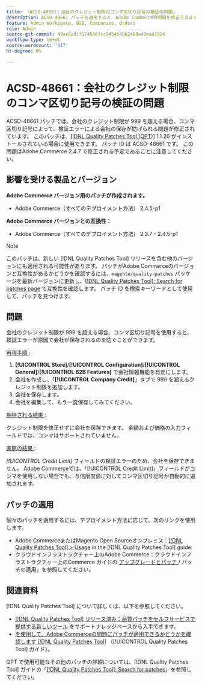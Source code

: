 ```yaml
---
title: 「ACSD-48661：会社のクレジット制限のコンマ区切り記号の検証の問題」
description: ACSD-48661 パッチを適用すると、Adobe Commerceの問題を修正できます。この問題では、会社のクレジット制限が 999 を超える場合、コンマ区切り記号を使用すると、検証エラーが原因で会社を保存することができません。
feature: Admin Workspace, B2B, Companies, Orders
role: Admin
source-git-commit: 49ac8ad1f174546fcc0454645b2480a40ead2924
workflow-type: tm+mt
source-wordcount: '417'
ht-degree: 0%

---
```


# ACSD-48661：会社のクレジット制限のコンマ区切り記号の検証の問題

ACSD-48661 パッチでは、会社のクレジット制限が 999 を超える場合、コンマ区切り記号によって、検証エラーによる会社の保存が妨げられる問題が修正されています。 このパッチは、[[!DNL Quality Patches Tool (QPT)]](https://experienceleague.adobe.com/en/docs/commerce-knowledge-base/kb/announcements/commerce-announcements/magento-quality-patches-released-new-tool-to-self-serve-quality-patches) 1.1.26 がインストールされている場合に使用できます。 パッチ ID は ACSD-48661 です。 この問題はAdobe Commerce 2.4.7 で修正される予定であることに注意してください。

## 影響を受ける製品とバージョン

**Adobe Commerce バージョン用のパッチが作成されます。**

* Adobe Commerce（すべてのデプロイメント方法） 2.4.5-p1

**Adobe Commerce バージョンとの互換性：**

* Adobe Commerce（すべてのデプロイメント方法） 2.3.7 - 2.4.5-p1

>[!NOTE]
>
>このパッチは、新しい [!DNL Quality Patches Tool] リリースを含む他のバージョンにも適用される可能性があります。 パッチがAdobe Commerceのバージョンと互換性があるかどうかを確認するには、`magento/quality-patches` パッケージを最新バージョンに更新し、[[!DNL Quality Patches Tool]: Search for patches page](https://experienceleague.adobe.com/tools/commerce-quality-patches/index.html) で互換性を確認します。 パッチ ID を検索キーワードとして使用して、パッチを見つけます。

## 問題

会社のクレジット制限が 999 を超える場合、コンマ区切り記号を使用すると、検証エラーが原因で会社が保存されるのを防ぐことができます。

<u> 再現手順 </u>:

1. **[!UICONTROL Store]**/**[!UICONTROL Configuration]**/**[!UICONTROL General]**/**[!UICONTROL B2B Features]** で会社情報機能を有効にします。
1. 会社を作成し、「**[!UICONTROL Company Credit]**」タブで 999 を超えるクレジット制限を追加します。
1. 会社を保存します。
1. 会社を編集して、もう一度保存してみてください。

<u> 期待される結果 </u>:

クレジット制限を修正せずに会社を保存できます。 金額および価格の入力フィールドでは、コンマはサポートされていません。

<u> 実際の結果 </u>:

*[!UICONTROL Credit Limit]* フィールドの検証エラーのため、会社を保存できません。 Adobe Commerceでは、「[!UICONTROL Credit Limit]」フィールドがコンマを使用しない場合でも、与信限度額に対してコンマ区切り記号が自動的に追加されます。

## パッチの適用

個々のパッチを適用するには、デプロイメント方法に応じて、次のリンクを使用します。

* Adobe CommerceまたはMagento Open Sourceオンプレミス：[[!DNL Quality Patches Tool] > Usage](https://experienceleague.adobe.com/docs/commerce-operations/tools/quality-patches-tool/usage.html) in the [!DNL Quality Patches Tool] guide.
* クラウドインフラストラクチャー上のAdobe Commerce：クラウドインフラストラクチャー上のCommerce ガイドの [ アップグレードとパッチ ](https://experienceleague.adobe.com/docs/commerce-cloud-service/user-guide/develop/upgrade/apply-patches.html)/ パッチの適用」を参照してください。

## 関連資料

[!DNL Quality Patches Tool] について詳しくは、以下を参照してください。

* [[!DNL Quality Patches Tool]  リリース済み：品質パッチをセルフサービスで提供する新しいツール ](https://experienceleague.adobe.com/en/docs/commerce-knowledge-base/kb/announcements/commerce-announcements/magento-quality-patches-released-new-tool-to-self-serve-quality-patches) をサポートナレッジベースから入手できます。
* [ を使用して、Adobe Commerceの問題にパッチが適用できるかどうかを確認します  [!DNL Quality Patches Tool]](/help/tools/quality-patches-tool/patches-available-in-qpt/check-patch-for-magento-issue-with-magento-quality-patches.md) （[!UICONTROL Quality Patches Tool] ガイド）。


QPT で使用可能なその他のパッチの詳細については、[!DNL Quality Patches Tool] ガイドの「[[!DNL Quality Patches Tool]: Search for patches](https://experienceleague.adobe.com/tools/commerce-quality-patches/index.html)」を参照してください。
